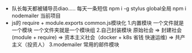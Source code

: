 - 队长每天都被辅导员diao.....
    每天一条短信
    npm i -g stylus global全局
    npm i nodemailer 当前项目
- js的 require + module.exports common.js模块化
    1.内置模块 一个文件就是一个模块 一个文件夹就是一个模块组
    2.自己封装模块
        原始社会 => 封建社会(module + require) => 资本主义社会（docker + k8s 省钱 快速运维) => 共产主义（投资人）
    3.modemailer 常用的邮件模块